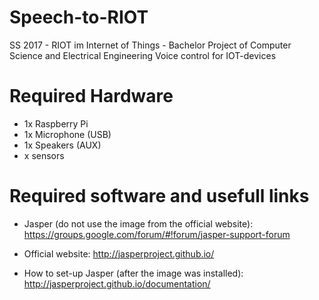 # Speech-to-RIOT
SS 2017 - RIOT im Internet of Things - Bachelor Project of Computer Science and Electrical Engineering
Voice control for IOT-devices

# Required Hardware
- 1x Raspberry Pi
- 1x Microphone (USB)
- 1x Speakers (AUX)
- x sensors

# Required software and usefull links
- Jasper (do not use the image from the official website):
  https://groups.google.com/forum/#!forum/jasper-support-forum

- Official website:
  http://jasperproject.github.io/

- How to set-up Jasper (after the image was installed):
  http://jasperproject.github.io/documentation/
